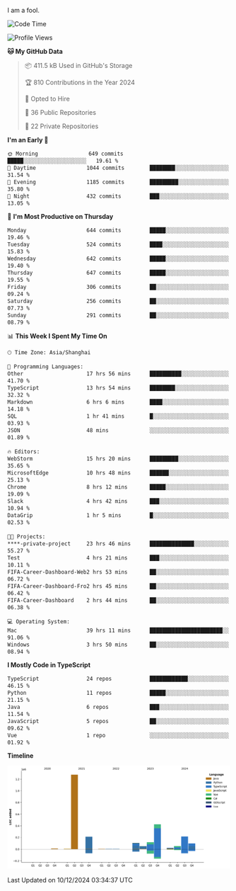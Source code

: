 I am a fool.

<!--START_SECTION:waka-->
![Code Time](http://img.shields.io/badge/Code%20Time-2%2C227%20hrs%201%20min-blue)

![Profile Views](http://img.shields.io/badge/Profile%20Views-1-blue)

**🐱 My GitHub Data** 

> 📦 411.5 kB Used in GitHub's Storage 
 > 
> 🏆 810 Contributions in the Year 2024
 > 
> 💼 Opted to Hire
 > 
> 📜 36 Public Repositories 
 > 
> 🔑 22 Private Repositories 
 > 
**I'm an Early 🐤** 

```text
🌞 Morning                649 commits         █████░░░░░░░░░░░░░░░░░░░░   19.61 % 
🌆 Daytime                1044 commits        ████████░░░░░░░░░░░░░░░░░   31.54 % 
🌃 Evening                1185 commits        █████████░░░░░░░░░░░░░░░░   35.80 % 
🌙 Night                  432 commits         ███░░░░░░░░░░░░░░░░░░░░░░   13.05 % 
```
📅 **I'm Most Productive on Thursday** 

```text
Monday                   644 commits         █████░░░░░░░░░░░░░░░░░░░░   19.46 % 
Tuesday                  524 commits         ████░░░░░░░░░░░░░░░░░░░░░   15.83 % 
Wednesday                642 commits         █████░░░░░░░░░░░░░░░░░░░░   19.40 % 
Thursday                 647 commits         █████░░░░░░░░░░░░░░░░░░░░   19.55 % 
Friday                   306 commits         ██░░░░░░░░░░░░░░░░░░░░░░░   09.24 % 
Saturday                 256 commits         ██░░░░░░░░░░░░░░░░░░░░░░░   07.73 % 
Sunday                   291 commits         ██░░░░░░░░░░░░░░░░░░░░░░░   08.79 % 
```


📊 **This Week I Spent My Time On** 

```text
🕑︎ Time Zone: Asia/Shanghai

💬 Programming Languages: 
Other                    17 hrs 56 mins      ██████████░░░░░░░░░░░░░░░   41.70 % 
TypeScript               13 hrs 54 mins      ████████░░░░░░░░░░░░░░░░░   32.32 % 
Markdown                 6 hrs 6 mins        ████░░░░░░░░░░░░░░░░░░░░░   14.18 % 
SQL                      1 hr 41 mins        █░░░░░░░░░░░░░░░░░░░░░░░░   03.93 % 
JSON                     48 mins             ░░░░░░░░░░░░░░░░░░░░░░░░░   01.89 % 

🔥 Editors: 
WebStorm                 15 hrs 20 mins      █████████░░░░░░░░░░░░░░░░   35.65 % 
MicrosoftEdge            10 hrs 48 mins      ██████░░░░░░░░░░░░░░░░░░░   25.13 % 
Chrome                   8 hrs 12 mins       █████░░░░░░░░░░░░░░░░░░░░   19.09 % 
Slack                    4 hrs 42 mins       ███░░░░░░░░░░░░░░░░░░░░░░   10.94 % 
DataGrip                 1 hr 5 mins         █░░░░░░░░░░░░░░░░░░░░░░░░   02.53 % 

🐱‍💻 Projects: 
****-private-project     23 hrs 46 mins      ██████████████░░░░░░░░░░░   55.27 % 
Test                     4 hrs 21 mins       ███░░░░░░░░░░░░░░░░░░░░░░   10.11 % 
FIFA-Career-Dashboard-Web2 hrs 53 mins       ██░░░░░░░░░░░░░░░░░░░░░░░   06.72 % 
FIFA-Career-Dashboard-Fro2 hrs 45 mins       ██░░░░░░░░░░░░░░░░░░░░░░░   06.42 % 
FIFA-Career-Dashboard    2 hrs 44 mins       ██░░░░░░░░░░░░░░░░░░░░░░░   06.38 % 

💻 Operating System: 
Mac                      39 hrs 11 mins      ███████████████████████░░   91.06 % 
Windows                  3 hrs 50 mins       ██░░░░░░░░░░░░░░░░░░░░░░░   08.94 % 
```

**I Mostly Code in TypeScript** 

```text
TypeScript               24 repos            ████████████░░░░░░░░░░░░░   46.15 % 
Python                   11 repos            █████░░░░░░░░░░░░░░░░░░░░   21.15 % 
Java                     6 repos             ███░░░░░░░░░░░░░░░░░░░░░░   11.54 % 
JavaScript               5 repos             ██░░░░░░░░░░░░░░░░░░░░░░░   09.62 % 
Vue                      1 repo              ░░░░░░░░░░░░░░░░░░░░░░░░░   01.92 % 
```



**Timeline**

![Lines of Code chart](https://raw.githubusercontent.com/VeejaLiu/VeejaLiu/master/assets/bar_graph.png)


 Last Updated on 10/12/2024 03:34:37 UTC
<!--END_SECTION:waka-->
